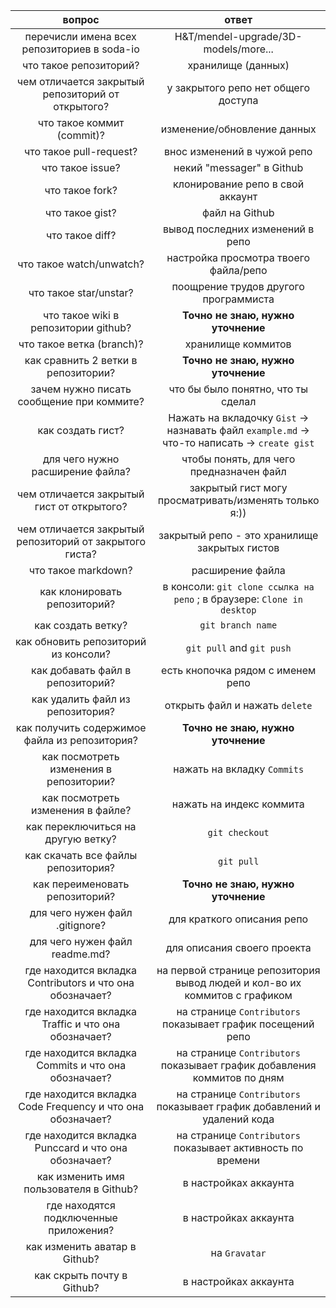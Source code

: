 |       вопрос                                | ответ           |
|:--------------------------------------------:|:-------------:|
|перечисли имена всех репозиториев в soda-io| H&T/mendel-upgrade/3D-models/more...|
|что такое репозиторий?| хранилище (данных) |
|чем отличается закрытый репозиторий от открытого?|у закрытого репо нет общего доступа|
|что такое коммит (commit)?|изменение/обновление данных|
|что такое pull-request?|внос изменений в чужой репо|
|что такое issue?|некий "messager" в Github|
|что такое fork?|клонирование репо в свой аккаунт|
|что такое gist?|файл на Github|
|что такое diff?|вывод последних изменений в репо|
|что такое watch/unwatch?|настройка просмотра твоего файла/репо|
|что такое star/unstar?|поощрение трудов другого программиста|
|что такое wiki в репозитории github?|**Точно не знаю, нужно уточнение**|
|что такое ветка (branch)?|хранилище коммитов|
|как сравнить 2 ветки в репозитории?|**Точно не знаю, нужно уточнение**|
|зачем нужно писать сообщение при коммите?|что бы было понятно, что ты сделал|
|как создать гист?| Нажать на вкладочку `Gist` -> назнавать файл `example.md` -> что-то написать -> `create gist`|
|для чего нужно расширение файла?|чтобы понять, для чего предназначен файл|
|чем отличается закрытый гист от открытого?|закрытый гист могу просматривать/изменять только я:))|
|чем отличается закрытый репозиторий от закрытого гиста?|закрытый репо - это хранилище закрытых гистов|
|что такое markdown?|расширение файла|
|как клонировать репозиторий?|в консоли: `git clone ссылка на репо` ; в браузере: `Clone in desktop`|
|как создать ветку?|`git branch name`|
|как обновить репозиторий из консоли?|`git pull` and `git push`|
|как добавать файл в репозиторий?|есть кнопочка рядом с именем репо|
|как удалить файл из репозитория?|открыть файл и нажать `delete`|
|как получить содержимое файла из репозитория?|**Точно не знаю, нужно уточнение**|
|как посмотреть изменения в репозитории?|нажать на вкладку `Commits`|
|как посмотреть изменения в файле?|нажать на индекс коммита|
|как переключиться на другую ветку?|`git checkout`|
|как скачать все файлы репозитория?|`git pull`|
|как переименовать репозиторий?|**Точно не знаю, нужно уточнение**|
|для чего нужен файл .gitignore?|для краткого описания репо|
|для чего нужен файл readme.md?|для описания своего проекта|
|где находится вкладка Contributors и что она обозначает?|на первой странице репозитория вывод людей и кол-во их коммитов с графиком|
|где находится вкладка Traffic и что она обозначает?|на странице  `Contributors` показывает график посещений репо|
|где находится вкладка Commits и что она обозначает?|на странице  `Contributors` показывает график добавления коммитов по дням|
|где находится вкладка Code Frequency и что она обозначает?|на странице  `Contributors` показывает график добавлений и удалений кода|
|где находится вкладка Punccard и что она обозначает?|на странице  `Contributors` показывает активность по времени|
|как изменить имя пользователя в Github?|в настройках аккаунта|
|где находятся подключенные приложения?|в настройках аккаунта|
|как изменить аватар в Github?|на `Gravatar`|
|как скрыть почту в Github?|в настройках аккаунта|
